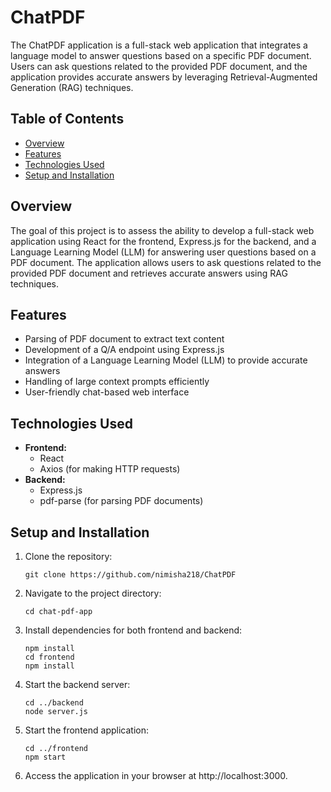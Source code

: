 # ChatPDF 

The ChatPDF application is a full-stack web application that integrates a language model to answer questions based on a specific PDF document. Users can ask questions related to the provided PDF document, and the application provides accurate answers by leveraging Retrieval-Augmented Generation (RAG) techniques.

## Table of Contents
- [Overview](#overview)
- [Features](#features)
- [Technologies Used](#technologies-used)
- [Setup and Installation](#setup-and-installation)

## Overview
The goal of this project is to assess the ability to develop a full-stack web application using React for the frontend, Express.js for the backend, and a Language Learning Model (LLM) for answering user questions based on a PDF document. The application allows users to ask questions related to the provided PDF document and retrieves accurate answers using RAG techniques.

## Features
- Parsing of PDF document to extract text content
- Development of a Q/A endpoint using Express.js
- Integration of a Language Learning Model (LLM) to provide accurate answers
- Handling of large context prompts efficiently
- User-friendly chat-based web interface

## Technologies Used
- **Frontend:**
  - React
  - Axios (for making HTTP requests)
- **Backend:**
  - Express.js
  - pdf-parse (for parsing PDF documents)

## Setup and Installation
1. Clone the repository:
   ```
   git clone https://github.com/nimisha218/ChatPDF
   ```
2. Navigate to the project directory:
   ```
   cd chat-pdf-app
   ```
4. Install dependencies for both frontend and backend:
   ```
   npm install
   cd frontend
   npm install
   ```
5. Start the backend server:
   ```
   cd ../backend
   node server.js
   ```
6. Start the frontend application:
   ```
   cd ../frontend
   npm start
   ```
7. Access the application in your browser at http://localhost:3000.

   
